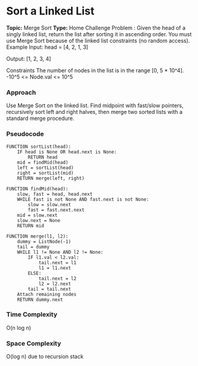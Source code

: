# Sort a Linked List
**Topic:** Merge Sort
**Type:** Home Challenge
Problem :
Given the head of a singly linked list, return the list after sorting it in ascending order. 
 You must use Merge Sort because of the linked list constraints (no random access). 
 Example 
Input: 
head = [4, 2, 1, 3] 
  
Output: [1, 2, 3, 4] 
  
 
Constraints 
The number of nodes in the list is in the range [0, 5 * 10^4]. 
-10^5 <= Node.val <= 10^5 
 
### Approach
Use Merge Sort on the linked list. Find midpoint with fast/slow pointers, recursively sort left and right halves, then merge two sorted lists with a standard merge procedure.

### Pseudocode
```
FUNCTION sortList(head):
    IF head is None OR head.next is None:
        RETURN head
    mid = findMid(head)
    left = sortList(head)
    right = sortList(mid)
    RETURN merge(left, right)

FUNCTION findMid(head):
    slow, fast = head, head.next
    WHILE fast is not None AND fast.next is not None:
        slow = slow.next
        fast = fast.next.next
    mid = slow.next
    slow.next = None
    RETURN mid

FUNCTION merge(l1, l2):
    dummy = ListNode(-1)
    tail = dummy
    WHILE l1 != None AND l2 != None:
        IF l1.val < l2.val:
            tail.next = l1
            l1 = l1.next
        ELSE:
            tail.next = l2
            l2 = l2.next
        tail = tail.next
    Attach remaining nodes
    RETURN dummy.next
```

### Time Complexity
O(n log n)

### Space Complexity
O(log n) due to recursion stack
